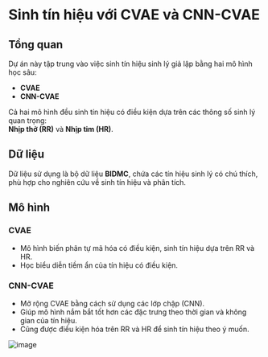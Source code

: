 # Sinh tín hiệu với CVAE và CNN-CVAE

## Tổng quan

Dự án này tập trung vào việc sinh tín hiệu sinh lý giả lập bằng hai mô hình học sâu:

- **CVAE**
- **CNN-CVAE**

Cả hai mô hình đều sinh tín hiệu có điều kiện dựa trên các thông số sinh lý quan trọng:  
**Nhịp thở (RR)** và **Nhịp tim (HR)**.

## Dữ liệu

Dữ liệu sử dụng là bộ dữ liệu **BIDMC**, chứa các tín hiệu sinh lý có chú thích, phù hợp cho nghiên cứu về sinh tín hiệu và phân tích.

## Mô hình

### CVAE
- Mô hình biến phân tự mã hóa có điều kiện, sinh tín hiệu dựa trên RR và HR.
- Học biểu diễn tiềm ẩn của tín hiệu có điều kiện.

### CNN-CVAE
- Mở rộng CVAE bằng cách sử dụng các lớp chập (CNN).
- Giúp mô hình nắm bắt tốt hơn các đặc trưng theo thời gian và không gian của tín hiệu.
- Cũng được điều kiện hóa trên RR và HR để sinh tín hiệu theo ý muốn.

![image](https://github.com/user-attachments/assets/b7f545f3-7b19-42d8-9e72-5c595daaca9c)

